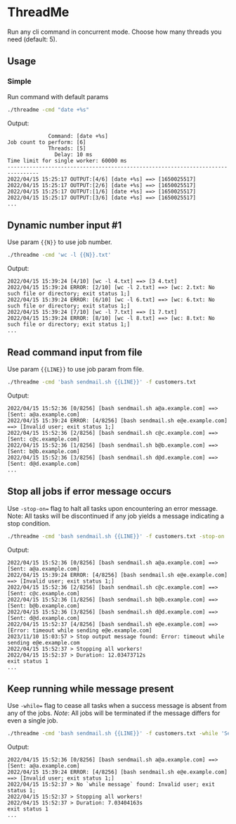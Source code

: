 # ThreadMe
Run any cli command in concurrent mode. 
Choose how many threads you need (default: 5).

## Usage


### Simple
Run command with default params
```sh
./threadme -cmd "date +%s"
```
Output:
```
             Command: [date +%s]
Job count to perform: [6]
             Threads: [5]
               Delay: 10 ms
Time limit for single worker: 60000 ms
--------------------------------------------------------------------------------
2022/04/15 15:25:17 OUTPUT:[4/6] [date +%s] ==> [1650025517]
2022/04/15 15:25:17 OUTPUT:[2/6] [date +%s] ==> [1650025517]
2022/04/15 15:25:17 OUTPUT:[1/6] [date +%s] ==> [1650025517]
2022/04/15 15:25:17 OUTPUT:[3/6] [date +%s] ==> [1650025517]
...
```

## Dynamic number input #1
Use param `{{N}}` to use job number.

```sh
./threadme -cmd 'wc -l {{N}}.txt' 
```
Output:
```
2022/04/15 15:39:24 [4/10] [wc -l 4.txt] ==> [3 4.txt]
2022/04/15 15:39:24 ERROR: [2/10] [wc -l 2.txt] ==> [wc: 2.txt: No such file or directory; exit status 1;]
2022/04/15 15:39:24 ERROR: [6/10] [wc -l 6.txt] ==> [wc: 6.txt: No such file or directory; exit status 1;]
2022/04/15 15:39:24 [7/10] [wc -l 7.txt] ==> [1 7.txt]
2022/04/15 15:39:24 ERROR: [8/10] [wc -l 8.txt] ==> [wc: 8.txt: No such file or directory; exit status 1;]
...
```


## Read command input from file 
Use param `{{LINE}}` to use job param from file.

```sh
./threadme -cmd 'bash sendmail.sh {{LINE}}' -f customers.txt
```
Output:
```
2022/04/15 15:52:36 [0/8256] [bash sendmail.sh a@a.example.com] ==> [Sent: a@a.example.com]
2022/04/15 15:39:24 ERROR: [4/8256] [bash sendmail.sh e@e.example.com] ==> [Invalid user; exit status 1;]
2022/04/15 15:52:36 [2/8256] [bash sendmail.sh c@c.example.com] ==> [Sent: c@c.example.com]
2022/04/15 15:52:36 [1/8256] [bash sendmail.sh b@b.example.com] ==> [Sent: b@b.example.com]
2022/04/15 15:52:36 [3/8256] [bash sendmail.sh d@d.example.com] ==> [Sent: d@d.example.com]
...
```

## Stop all jobs if error message occurs 
Use `-stop-on=` flag to halt all tasks upon encountering an error message.
Note: All tasks will be discontinued if any job yields a message indicating a stop condition.

```sh
./threadme -cmd 'bash sendmail.sh {{LINE}}' -f customers.txt -stop-on 'Error:'
```
Output:
```
2022/04/15 15:52:36 [0/8256] [bash sendmail.sh a@a.example.com] ==> [Sent: a@a.example.com]
2022/04/15 15:39:24 ERROR: [4/8256] [bash sendmail.sh e@e.example.com] ==> [Invalid user; exit status 1;]
2022/04/15 15:52:36 [2/8256] [bash sendmail.sh c@c.example.com] ==> [Sent: c@c.example.com]
2022/04/15 15:52:36 [1/8256] [bash sendmail.sh b@b.example.com] ==> [Sent: b@b.example.com]
2022/04/15 15:52:36 [3/8256] [bash sendmail.sh d@d.example.com] ==> [Sent: d@d.example.com]
2022/04/15 15:52:37 [4/8256] [bash sendmail.sh e@e.example.com] ==> [Error: timeout while sending e@e.example.com]
2023/11/10 15:03:57 > Stop output message found: Error: timeout while sending e@e.example.com
2022/04/15 15:52:37 > Stopping all workers!
2022/04/15 15:52:37 > Duration: 12.03473712s
exit status 1
...
```

## Keep running while message present 
Use `-while=` flag to cease all tasks when a success message is absent from any of the jobs.
_Note_: All jobs will be terminated if the message differs for even a single job.

```sh
./threadme -cmd 'bash sendmail.sh {{LINE}}' -f customers.txt -while 'Sent:'
```
Output:
```
2022/04/15 15:52:36 [0/8256] [bash sendmail.sh a@a.example.com] ==> [Sent: a@a.example.com]
2022/04/15 15:39:24 ERROR: [4/8256] [bash sendmail.sh e@e.example.com] ==> [Invalid user; exit status 1;]
2022/04/15 15:52:37 > No `while message` found: Invalid user; exit status 1;
2022/04/15 15:52:37 > Stopping all workers!
2022/04/15 15:52:37 > Duration: 7.03404163s 
exit status 1
...
```


